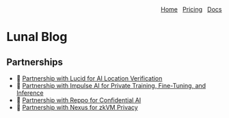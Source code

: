 <div align="right">
  <nav>
    <a href="/">Home</a>&nbsp;&nbsp;
    <a href="/pricing.md">Pricing</a>&nbsp;&nbsp;
    <a href="/docs/README.md">Docs</a>
  </nav>
</div>

# Lunal Blog

## Partnerships

- 📣 [Partnership with Lucid for AI Location Verification](/blog/lucid-partnership.md)
- 📣 [Partnership with Impulse AI for Private Training, Fine-Tuning, and Inference](/blog/impulse-ai-partnership.md)
- 📣 [Partnership with Reppo for Confidential AI](/blog/reppo-partnership.md)
- 📣 [Partnership with Nexus for zkVM Privacy](/blog/nexus-partnership.md)